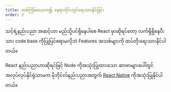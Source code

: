 ```yaml
---
title: တစ်ကြိမ်လေ့လာ၍ နေရာတိုင်းတွင်ရေးသားနိုင်ခြင်း
order: 2
---
```


သင့်ရဲ့နည်းပညာ အဆင့်ဟာ မည်သို့ပင်ရှိနေပါစေ React မှာဆိုရင်တော့ လက်ရှိရှိနေပီးသား code base ကိုပြုပြင်စရာမလိုဘဲ Features အသစ်များကို ထပ်တိုးရေးသားနိုင်ပါတယ်။

React နည်းပညာဟာဆိုရင်ဖြင့် Node ကိုအသုံးပြုထားသော  ဆာဗာများပေါ်တွင် အလုပ်လုပ်နိုင်ရုံသာမက မိုဘိုင်လ်နည်းပညာအတွက် [React Native](https://reactnative.dev/) ကိုအသုံးပြုနိင်ပါတယ်။
